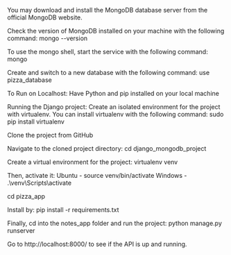 You may download and install the MongoDB database server from the official MongoDB website.

Check the version of MongoDB installed on your machine with the following command:
mongo --version

To use the mongo shell, start the service with the following command:
mongo

Create and switch to a new database with the following command:
use pizza_database

To Run on Localhost:
Have Python and pip installed on your local machine

Running the Django project:
Create an isolated environment for the project with virtualenv.
You can install virtualenv with the following command:
sudo pip install virtualenv

Clone the project from GitHub

Navigate to the cloned project directory:
cd django_mongodb_project

Create a virtual environment for the project:
virtualenv venv

Then, activate it:
Ubuntu - source venv/bin/activate
Windows - .\venv\Scripts\activate

cd pizza_app

Install by:
pip install -r requirements.txt

Finally, cd into the notes_app folder and run the project:
python manage.py runserver

Go to http://localhost:8000/ to see if the API is up and running.
